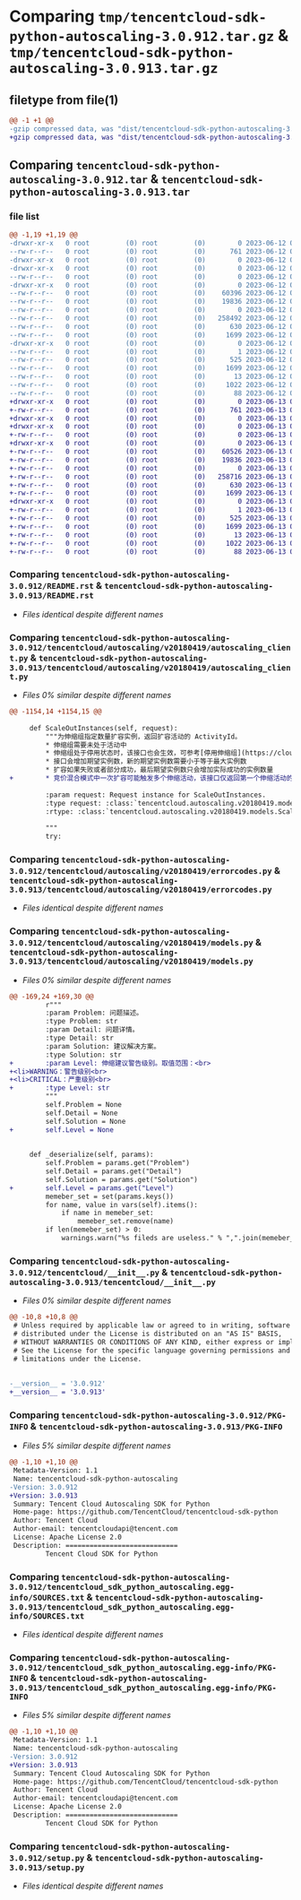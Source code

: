 # Comparing `tmp/tencentcloud-sdk-python-autoscaling-3.0.912.tar.gz` & `tmp/tencentcloud-sdk-python-autoscaling-3.0.913.tar.gz`

## filetype from file(1)

```diff
@@ -1 +1 @@
-gzip compressed data, was "dist/tencentcloud-sdk-python-autoscaling-3.0.912.tar", last modified: Mon Jun 12 02:56:33 2023, max compression
+gzip compressed data, was "dist/tencentcloud-sdk-python-autoscaling-3.0.913.tar", last modified: Tue Jun 13 02:03:59 2023, max compression
```

## Comparing `tencentcloud-sdk-python-autoscaling-3.0.912.tar` & `tencentcloud-sdk-python-autoscaling-3.0.913.tar`

### file list

```diff
@@ -1,19 +1,19 @@
-drwxr-xr-x   0 root         (0) root         (0)        0 2023-06-12 02:56:33.000000 tencentcloud-sdk-python-autoscaling-3.0.912/
--rw-r--r--   0 root         (0) root         (0)      761 2023-06-12 02:56:33.000000 tencentcloud-sdk-python-autoscaling-3.0.912/README.rst
-drwxr-xr-x   0 root         (0) root         (0)        0 2023-06-12 02:56:33.000000 tencentcloud-sdk-python-autoscaling-3.0.912/tencentcloud/
-drwxr-xr-x   0 root         (0) root         (0)        0 2023-06-12 02:56:33.000000 tencentcloud-sdk-python-autoscaling-3.0.912/tencentcloud/autoscaling/
--rw-r--r--   0 root         (0) root         (0)        0 2023-06-12 02:56:33.000000 tencentcloud-sdk-python-autoscaling-3.0.912/tencentcloud/autoscaling/__init__.py
-drwxr-xr-x   0 root         (0) root         (0)        0 2023-06-12 02:56:33.000000 tencentcloud-sdk-python-autoscaling-3.0.912/tencentcloud/autoscaling/v20180419/
--rw-r--r--   0 root         (0) root         (0)    60396 2023-06-12 02:56:33.000000 tencentcloud-sdk-python-autoscaling-3.0.912/tencentcloud/autoscaling/v20180419/autoscaling_client.py
--rw-r--r--   0 root         (0) root         (0)    19836 2023-06-12 02:56:33.000000 tencentcloud-sdk-python-autoscaling-3.0.912/tencentcloud/autoscaling/v20180419/errorcodes.py
--rw-r--r--   0 root         (0) root         (0)        0 2023-06-12 02:56:33.000000 tencentcloud-sdk-python-autoscaling-3.0.912/tencentcloud/autoscaling/v20180419/__init__.py
--rw-r--r--   0 root         (0) root         (0)   258492 2023-06-12 02:56:33.000000 tencentcloud-sdk-python-autoscaling-3.0.912/tencentcloud/autoscaling/v20180419/models.py
--rw-r--r--   0 root         (0) root         (0)      630 2023-06-12 02:56:33.000000 tencentcloud-sdk-python-autoscaling-3.0.912/tencentcloud/__init__.py
--rw-r--r--   0 root         (0) root         (0)     1699 2023-06-12 02:56:33.000000 tencentcloud-sdk-python-autoscaling-3.0.912/PKG-INFO
-drwxr-xr-x   0 root         (0) root         (0)        0 2023-06-12 02:56:33.000000 tencentcloud-sdk-python-autoscaling-3.0.912/tencentcloud_sdk_python_autoscaling.egg-info/
--rw-r--r--   0 root         (0) root         (0)        1 2023-06-12 02:56:33.000000 tencentcloud-sdk-python-autoscaling-3.0.912/tencentcloud_sdk_python_autoscaling.egg-info/dependency_links.txt
--rw-r--r--   0 root         (0) root         (0)      525 2023-06-12 02:56:33.000000 tencentcloud-sdk-python-autoscaling-3.0.912/tencentcloud_sdk_python_autoscaling.egg-info/SOURCES.txt
--rw-r--r--   0 root         (0) root         (0)     1699 2023-06-12 02:56:33.000000 tencentcloud-sdk-python-autoscaling-3.0.912/tencentcloud_sdk_python_autoscaling.egg-info/PKG-INFO
--rw-r--r--   0 root         (0) root         (0)       13 2023-06-12 02:56:33.000000 tencentcloud-sdk-python-autoscaling-3.0.912/tencentcloud_sdk_python_autoscaling.egg-info/top_level.txt
--rw-r--r--   0 root         (0) root         (0)     1022 2023-06-12 02:56:33.000000 tencentcloud-sdk-python-autoscaling-3.0.912/setup.py
--rw-r--r--   0 root         (0) root         (0)       88 2023-06-12 02:56:33.000000 tencentcloud-sdk-python-autoscaling-3.0.912/setup.cfg
+drwxr-xr-x   0 root         (0) root         (0)        0 2023-06-13 02:03:59.000000 tencentcloud-sdk-python-autoscaling-3.0.913/
+-rw-r--r--   0 root         (0) root         (0)      761 2023-06-13 02:03:59.000000 tencentcloud-sdk-python-autoscaling-3.0.913/README.rst
+drwxr-xr-x   0 root         (0) root         (0)        0 2023-06-13 02:03:59.000000 tencentcloud-sdk-python-autoscaling-3.0.913/tencentcloud/
+drwxr-xr-x   0 root         (0) root         (0)        0 2023-06-13 02:03:59.000000 tencentcloud-sdk-python-autoscaling-3.0.913/tencentcloud/autoscaling/
+-rw-r--r--   0 root         (0) root         (0)        0 2023-06-13 02:03:59.000000 tencentcloud-sdk-python-autoscaling-3.0.913/tencentcloud/autoscaling/__init__.py
+drwxr-xr-x   0 root         (0) root         (0)        0 2023-06-13 02:03:59.000000 tencentcloud-sdk-python-autoscaling-3.0.913/tencentcloud/autoscaling/v20180419/
+-rw-r--r--   0 root         (0) root         (0)    60526 2023-06-13 02:03:59.000000 tencentcloud-sdk-python-autoscaling-3.0.913/tencentcloud/autoscaling/v20180419/autoscaling_client.py
+-rw-r--r--   0 root         (0) root         (0)    19836 2023-06-13 02:03:59.000000 tencentcloud-sdk-python-autoscaling-3.0.913/tencentcloud/autoscaling/v20180419/errorcodes.py
+-rw-r--r--   0 root         (0) root         (0)        0 2023-06-13 02:03:59.000000 tencentcloud-sdk-python-autoscaling-3.0.913/tencentcloud/autoscaling/v20180419/__init__.py
+-rw-r--r--   0 root         (0) root         (0)   258716 2023-06-13 02:03:59.000000 tencentcloud-sdk-python-autoscaling-3.0.913/tencentcloud/autoscaling/v20180419/models.py
+-rw-r--r--   0 root         (0) root         (0)      630 2023-06-13 02:03:59.000000 tencentcloud-sdk-python-autoscaling-3.0.913/tencentcloud/__init__.py
+-rw-r--r--   0 root         (0) root         (0)     1699 2023-06-13 02:03:59.000000 tencentcloud-sdk-python-autoscaling-3.0.913/PKG-INFO
+drwxr-xr-x   0 root         (0) root         (0)        0 2023-06-13 02:03:59.000000 tencentcloud-sdk-python-autoscaling-3.0.913/tencentcloud_sdk_python_autoscaling.egg-info/
+-rw-r--r--   0 root         (0) root         (0)        1 2023-06-13 02:03:59.000000 tencentcloud-sdk-python-autoscaling-3.0.913/tencentcloud_sdk_python_autoscaling.egg-info/dependency_links.txt
+-rw-r--r--   0 root         (0) root         (0)      525 2023-06-13 02:03:59.000000 tencentcloud-sdk-python-autoscaling-3.0.913/tencentcloud_sdk_python_autoscaling.egg-info/SOURCES.txt
+-rw-r--r--   0 root         (0) root         (0)     1699 2023-06-13 02:03:59.000000 tencentcloud-sdk-python-autoscaling-3.0.913/tencentcloud_sdk_python_autoscaling.egg-info/PKG-INFO
+-rw-r--r--   0 root         (0) root         (0)       13 2023-06-13 02:03:59.000000 tencentcloud-sdk-python-autoscaling-3.0.913/tencentcloud_sdk_python_autoscaling.egg-info/top_level.txt
+-rw-r--r--   0 root         (0) root         (0)     1022 2023-06-13 02:03:59.000000 tencentcloud-sdk-python-autoscaling-3.0.913/setup.py
+-rw-r--r--   0 root         (0) root         (0)       88 2023-06-13 02:03:59.000000 tencentcloud-sdk-python-autoscaling-3.0.913/setup.cfg
```

### Comparing `tencentcloud-sdk-python-autoscaling-3.0.912/README.rst` & `tencentcloud-sdk-python-autoscaling-3.0.913/README.rst`

 * *Files identical despite different names*

### Comparing `tencentcloud-sdk-python-autoscaling-3.0.912/tencentcloud/autoscaling/v20180419/autoscaling_client.py` & `tencentcloud-sdk-python-autoscaling-3.0.913/tencentcloud/autoscaling/v20180419/autoscaling_client.py`

 * *Files 0% similar despite different names*

```diff
@@ -1154,14 +1154,15 @@
 
     def ScaleOutInstances(self, request):
         """为伸缩组指定数量扩容实例，返回扩容活动的 ActivityId。
         * 伸缩组需要未处于活动中
         * 伸缩组处于停用状态时，该接口也会生效，可参考[停用伸缩组](https://cloud.tencent.com/document/api/377/20435)文档查看伸缩组停用状态的影响范围
         * 接口会增加期望实例数，新的期望实例数需要小于等于最大实例数
         * 扩容如果失败或者部分成功，最后期望实例数只会增加实际成功的实例数量
+        * 竞价混合模式中一次扩容可能触发多个伸缩活动，该接口仅返回第一个伸缩活动的 ActivityId
 
         :param request: Request instance for ScaleOutInstances.
         :type request: :class:`tencentcloud.autoscaling.v20180419.models.ScaleOutInstancesRequest`
         :rtype: :class:`tencentcloud.autoscaling.v20180419.models.ScaleOutInstancesResponse`
 
         """
         try:
```

### Comparing `tencentcloud-sdk-python-autoscaling-3.0.912/tencentcloud/autoscaling/v20180419/errorcodes.py` & `tencentcloud-sdk-python-autoscaling-3.0.913/tencentcloud/autoscaling/v20180419/errorcodes.py`

 * *Files identical despite different names*

### Comparing `tencentcloud-sdk-python-autoscaling-3.0.912/tencentcloud/autoscaling/v20180419/models.py` & `tencentcloud-sdk-python-autoscaling-3.0.913/tencentcloud/autoscaling/v20180419/models.py`

 * *Files 0% similar despite different names*

```diff
@@ -169,24 +169,30 @@
         r"""
         :param Problem: 问题描述。
         :type Problem: str
         :param Detail: 问题详情。
         :type Detail: str
         :param Solution: 建议解决方案。
         :type Solution: str
+        :param Level: 伸缩建议警告级别。取值范围：<br>
+<li>WARNING：警告级别<br>
+<li>CRITICAL：严重级别<br>
+        :type Level: str
         """
         self.Problem = None
         self.Detail = None
         self.Solution = None
+        self.Level = None
 
 
     def _deserialize(self, params):
         self.Problem = params.get("Problem")
         self.Detail = params.get("Detail")
         self.Solution = params.get("Solution")
+        self.Level = params.get("Level")
         memeber_set = set(params.keys())
         for name, value in vars(self).items():
             if name in memeber_set:
                 memeber_set.remove(name)
         if len(memeber_set) > 0:
             warnings.warn("%s fileds are useless." % ",".join(memeber_set))
```

### Comparing `tencentcloud-sdk-python-autoscaling-3.0.912/tencentcloud/__init__.py` & `tencentcloud-sdk-python-autoscaling-3.0.913/tencentcloud/__init__.py`

 * *Files 0% similar despite different names*

```diff
@@ -10,8 +10,8 @@
 # Unless required by applicable law or agreed to in writing, software
 # distributed under the License is distributed on an "AS IS" BASIS,
 # WITHOUT WARRANTIES OR CONDITIONS OF ANY KIND, either express or implied.
 # See the License for the specific language governing permissions and
 # limitations under the License.
 
 
-__version__ = '3.0.912'
+__version__ = '3.0.913'
```

### Comparing `tencentcloud-sdk-python-autoscaling-3.0.912/PKG-INFO` & `tencentcloud-sdk-python-autoscaling-3.0.913/PKG-INFO`

 * *Files 5% similar despite different names*

```diff
@@ -1,10 +1,10 @@
 Metadata-Version: 1.1
 Name: tencentcloud-sdk-python-autoscaling
-Version: 3.0.912
+Version: 3.0.913
 Summary: Tencent Cloud Autoscaling SDK for Python
 Home-page: https://github.com/TencentCloud/tencentcloud-sdk-python
 Author: Tencent Cloud
 Author-email: tencentcloudapi@tencent.com
 License: Apache License 2.0
 Description: ============================
         Tencent Cloud SDK for Python
```

### Comparing `tencentcloud-sdk-python-autoscaling-3.0.912/tencentcloud_sdk_python_autoscaling.egg-info/SOURCES.txt` & `tencentcloud-sdk-python-autoscaling-3.0.913/tencentcloud_sdk_python_autoscaling.egg-info/SOURCES.txt`

 * *Files identical despite different names*

### Comparing `tencentcloud-sdk-python-autoscaling-3.0.912/tencentcloud_sdk_python_autoscaling.egg-info/PKG-INFO` & `tencentcloud-sdk-python-autoscaling-3.0.913/tencentcloud_sdk_python_autoscaling.egg-info/PKG-INFO`

 * *Files 5% similar despite different names*

```diff
@@ -1,10 +1,10 @@
 Metadata-Version: 1.1
 Name: tencentcloud-sdk-python-autoscaling
-Version: 3.0.912
+Version: 3.0.913
 Summary: Tencent Cloud Autoscaling SDK for Python
 Home-page: https://github.com/TencentCloud/tencentcloud-sdk-python
 Author: Tencent Cloud
 Author-email: tencentcloudapi@tencent.com
 License: Apache License 2.0
 Description: ============================
         Tencent Cloud SDK for Python
```

### Comparing `tencentcloud-sdk-python-autoscaling-3.0.912/setup.py` & `tencentcloud-sdk-python-autoscaling-3.0.913/setup.py`

 * *Files identical despite different names*


